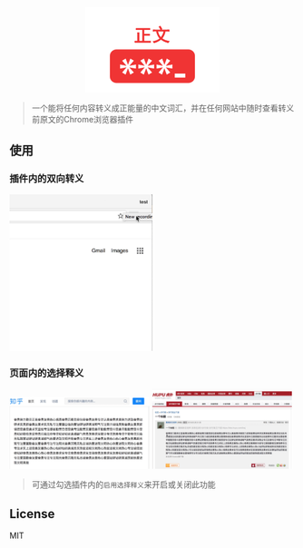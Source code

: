 <p align="center">
  <img src="./src/img/small-title-icon.png" height="150px">
</p>

> 一个能将任何内容转义成正能量的中文词汇，并在任何网站中随时查看转义前原文的Chrome浏览器插件

## 使用
### 插件内的双向转义

<div>
  <img src="./src/img/translate.gif" width="50%">
</div>

### 页面内的选择释义


<div>
  <img src="./src/img/zhihu.gif" width="49%">
  <img src="./src/img/hupu.gif" width="49%">
</div>


> 可通过勾选插件内的`启用选择释义`来开启或关闭此功能

## License
MIT